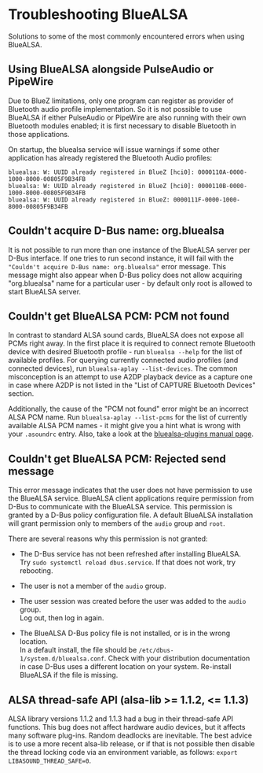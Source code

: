 # Troubleshooting BlueALSA

Solutions to some of the most commonly encountered errors when using BlueALSA.

## Using BlueALSA alongside PulseAudio or PipeWire

Due to BlueZ limitations, only one program can register as provider of
Bluetooth audio profile implementation. So it is not possible to use
BlueALSA if either PulseAudio or PipeWire are also running with their own
Bluetooth modules enabled; it is first necessary to disable Bluetooth in
those applications.

On startup, the bluealsa service will issue warnings if some other application
has already registered the Bluetooth Audio profiles:

```text
bluealsa: W: UUID already registered in BlueZ [hci0]: 0000110A-0000-1000-8000-00805F9B34FB
bluealsa: W: UUID already registered in BlueZ [hci0]: 0000110B-0000-1000-8000-00805F9B34FB
bluealsa: W: UUID already registered in BlueZ: 0000111F-0000-1000-8000-00805F9B34FB
```

## Couldn't acquire D-Bus name: org.bluealsa

It is not possible to run more than one instance of the BlueALSA server per
D-Bus interface. If one tries to run second instance, it will fail with the
`"Couldn't acquire D-Bus name: org.bluealsa"` error message. This message
might also appear when D-Bus policy does not allow acquiring "org.bluealsa"
name for a particular user - by default only root is allowed to start
BlueALSA server.

## Couldn't get BlueALSA PCM: PCM not found

In contrast to standard ALSA sound cards, BlueALSA does not expose all PCMs
right away. In the first place it is required to connect remote Bluetooth
device with desired Bluetooth profile - run `bluealsa --help` for the list
of available profiles. For querying currently connected audio profiles (and
connected devices), run `bluealsa-aplay --list-devices`. The common
misconception is an attempt to use A2DP playback device as a capture one in
case where A2DP is not listed in the "List of CAPTURE Bluetooth Devices"
section.

Additionally, the cause of the "PCM not found" error might be an incorrect
ALSA PCM name. Run `bluealsa-aplay --list-pcms` for the list of currently
available ALSA PCM names - it might give you a hint what is wrong with your
`.asoundrc` entry. Also, take a look at the [bluealsa-plugins manual
page](doc/bluealsa-plugins.7.rst).

## Couldn't get BlueALSA PCM: Rejected send message

This error message indicates that the user does not have permission to use
the BlueALSA service. BlueALSA client applications require permission from
D-Bus to communicate with the BlueALSA service. This permission is granted
by a D-Bus policy configuration file. A default BlueALSA installation will
grant permission only to members of the `audio` group and `root`.

There are several reasons why this permission is not granted:

- The D-Bus service has not been refreshed after installing BlueALSA.\
Try `sudo systemctl reload dbus.service`. If that does not work, try
rebooting.

- The user is not a member of the `audio` group.

- The user session was created before the user was added to the `audio`
 group.\
Log out, then log in again.

- The BlueALSA D-Bus policy file is not installed, or is in the wrong
 location.\
In a default install, the file should be
`/etc/dbus-1/system.d/bluealsa.conf`. Check with your distribution
documentation in case D-Bus uses a different location on your system.
Re-install BlueALSA if the file is missing.

## ALSA thread-safe API (alsa-lib >= 1.1.2, <= 1.1.3)

ALSA library versions 1.1.2 and 1.1.3 had a bug in their thread-safe API
functions. This bug does not affect hardware audio devices, but it affects
many software plug-ins. Random deadlocks are inevitable. The best advice is
to use a more recent alsa-lib release, or if that is not possible then
disable the thread locking code via an environment variable, as follows:
`export LIBASOUND_THREAD_SAFE=0`.
